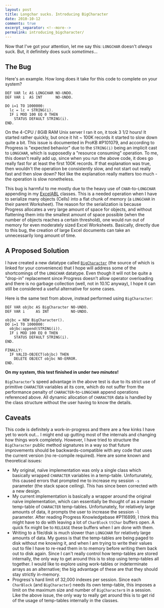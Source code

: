 ```yaml
---
layout: post
title: Longchar sucks. Introducing BigCharacter
date: 2010-10-12
comments: true
excerpt_separator: <!--more-->
permalink: introducing_bigcharacter/
---
```


Now that I've got your attention, let me say this: <code>LONGCHAR</code> doesn't <em>always</em> suck.  But, it definitely does suck <em>sometimes</em>...

## The Bug

Here's an example.  How long does it take for this code to complete on your system?

``` abl
DEF VAR lc AS LONGCHAR NO-UNDO.
DEF VAR i  AS INT      NO-UNDO.

DO i=1 TO 1000000:
  lc = lc + STRING(i).
  IF i MOD 100 EQ 0 THEN
    STATUS DEFAULT STRING(i).
END.
```

<!--more-->

On the 4-CPU / 8GiB RAM Unix server I ran it on, it took 3 1/2 hours!  It
started rather quickly, but once it hit ~ 100K records it started to slow
down quite a bit.  This issue is documented in ProKB #P101079, and according
to Progress is "expected behavior" due to the `STRING(i)` being
an implicit cast to `LONGCHAR`, which is supposedly a "resource
consuming" operation.  To me, this doesn't really add up, since when you
run the above code, it does go really fast for at least the first 100K records.
If that explanation was true, then wouldn't the operation be consistently slow,
and not start out really fast and then slow down?  Not like the explanation
really matters too much - the operation is slow nonetheless.

This bug is harmful to me mostly due to the heavy use of
`CHAR`-to-`LONGCHAR` appending in my
<a href="http://github.com/abevoelker/ExcelABL">ExcelABL</a> classes.  This is
a needed operation when I have to serialize many objects (Cells) into a flat
chunk of memory (a <code>LONGCHAR</code> in their parent Worksheet).  The
reason for the serialization is because Progress allocates a very large amount
of space for objects, and without flattening them into the smallest amount of
space possible (when the number of objects reaches a certain threshold), one
would run out of memory for even moderately sized Excel Worksheets.
Basically, directly due to this bug, the creation of large Excel documents can
take an unnecessarily long amount of time.

## A Proposed Solution

I have created a new datatype called
<a href="http://github.com/abevoelker/BigCharacter">`BigCharacter`</a> (the
source of which is linked for your convenience) that I hope will address some
of the shortcomings of the `LONGCHAR` datatype.  Even though it will not be
quite a "drop-in" replacement since Progress doesn't allow operator overloading
and there is no garbage collection (well, not in 10.1C anyway), I hope it can
still be considered a useful alternative for some cases.

Here is the same test from above, instead performed using `BigCharacter`:

``` abl
DEF VAR objbc AS BigCharacter NO-UNDO.
DEF VAR i     AS INT          NO-UNDO.

objbc = NEW BigCharacter().
DO i=1 TO 1000000:
  objbc:append(STRING(i)).
  IF i MOD 100 EQ 0 THEN
    STATUS DEFAULT STRING(i).
END.

FINALLY:
  IF VALID-OBJECT(objbc) THEN
    DELETE OBJECT objbc NO-ERROR.
END.
```

<strong>On my system, this test finished in under <em>two minutes</em>!</strong>

`BigCharacter`'s speed advantage in the above test is due to its strict use of
primitive `CHARACTER` variables at its core, which do not suffer from the
performance penalty of `CHARACTER`-to-`LONGCHAR` append operations referenced
above.  All dynamic allocation of `CHARACTER` data is handled by the class
structure without the user having to know the details.

## Caveats

This code is definitely a work-in-progress and there are a few kinks I have
yet to work out...  I might end up gutting most of the internals and changing
how things work completely.  However, I have tried to structure the
`BigCharacter` public method signatures in a way so that future improvements
should be backwards-compatible with any code that uses the current version
(no re-compile required).  Here are some known and theoretical issues:

* My original, naïve implementation was only a single class which basically
  wrapped `CHARACTER` variables in a temp-table.  Unfortunately, this caused
  errors that prompted me to increase my session `-s` parameter (the stack
  space ceiling).  This has since been corrected with a new design.
* My current implementation is basically a wrapper around the original naïve
  implementation, which can essentially be thought of as a master temp-table
  of `CHARACTER` temp-tables.  Unfortunately, for relatively large amounts
  of data, it prompts the user to increase the session `-l` parameter.  After
  reading Progress Knowledgebase #P116899, I think this might have to do with
  leaving a lot of `CharBlock` `ttChar` buffers open.  A quick fix might be to
  `RELEASE` these buffers when I am done with them.
* Writing to a file/disk is much slower than `LONGCHAR` for relatively large
  amounts of data.  My guess is that the temp-tables are being paged to disk
  without me knowing it, and when I am trying to write their values out to file
  I have to re-read them in to memory before writing them back out to disk
  again.  Since I can't really control how temp-tables are stored internally,
  the only way to get around this is to stop using temp-tables all together. I
  would like to explore using work-tables or indeterminate arrays as an
  alternative; the big advantage of these are that they should stay strictly
  in-memory.
* Progress's hard limit of 32,000 indexes per session.  Since each `CharBlock`
  (and `BigCharacter`) needs its own temp-table, this imposes a limit on the
  maximum size and number of `BigCharacter`s in a session.  Like the above
  issue, the only way to really get around this is to get rid of the usage of
  temp-tables internally in the classes.
